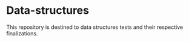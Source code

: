 # Data-structures

This repository is destined to data structures tests and their respective finalizations. 
